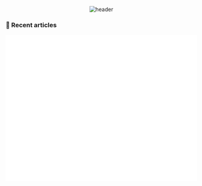 <div align="center">

![header](https://capsule-render.vercel.app/api?type=waving&color=auto&height=200&section=header&text=Shin%20Hee-Cheol%20&fontSize=50&animation=twinkling)

</div>

### 📖 Recent articles
<!-- BLOG-POST-LIST:START -->
<!-- BLOG-POST-LIST:END -->

![Metrics](/github-metrics.svg)

